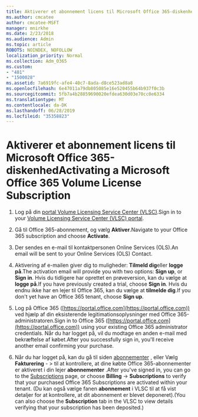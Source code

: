```yaml
---
title: Aktiverer et abonnement licens til Microsoft Office 365-diskenhed
ms.author: cmcatee
author: cmcatee-MSFT
manager: mnirkhe
ms.date: 2/23/2018
ms.audience: Admin
ms.topic: article
ROBOTS: NOINDEX, NOFOLLOW
localization_priority: Normal
ms.collection: Adm_O365
ms.custom:
- "481"
- "1500028"
ms.assetid: 7a6919fc-afe4-40c7-8ada-d8ce523ad8a8
ms.openlocfilehash: 6e47011a79db805085e16e520455b64b937f0c3b
ms.sourcegitcommit: 5fb7a4b28859690020efdea630d03e70cc0e6334
ms.translationtype: MT
ms.contentlocale: da-DK
ms.lasthandoff: 06/28/2019
ms.locfileid: "35358823"
---
```

# <a name="activating-a-microsoft-office-365-volume-license-subscription"></a><span data-ttu-id="f5f12-102">Aktiverer et abonnement licens til Microsoft Office 365-diskenhed</span><span class="sxs-lookup"><span data-stu-id="f5f12-102">Activating a Microsoft Office 365 Volume License Subscription</span></span>

1. <span data-ttu-id="f5f12-103">Log på din [portal Volume Licensing Service Center (VLSC)](http://go.microsoft.com/fwlink/p/?LinkId=329762).</span><span class="sxs-lookup"><span data-stu-id="f5f12-103">Sign in to your [Volume Licensing Service Center (VLSC) portal](http://go.microsoft.com/fwlink/p/?LinkId=329762).</span></span>

2. <span data-ttu-id="f5f12-104">Gå til Office 365-abonnement, og vælg **Aktiver**.</span><span class="sxs-lookup"><span data-stu-id="f5f12-104">Navigate to your Office 365 subscription and choose **Activate**.</span></span>

3. <span data-ttu-id="f5f12-105">Der sendes en e-mail til kontaktpersonen Online Services (OLS).</span><span class="sxs-lookup"><span data-stu-id="f5f12-105">An email will be sent to your Online Services (OLS) Contact.</span></span>

4. <span data-ttu-id="f5f12-106">Aktivering af e-mailen giver dig to muligheder: **Tilmeld dig**eller **logge på**.</span><span class="sxs-lookup"><span data-stu-id="f5f12-106">The activation email will provide you with two options: **Sign up**, or **Sign in**.</span></span> <span data-ttu-id="f5f12-107">Hvis du tidligere har oprettet en prøveversion, kan du vælge at **logge på**.</span><span class="sxs-lookup"><span data-stu-id="f5f12-107">If you have previously created a trial, choose **Sign in**.</span></span> <span data-ttu-id="f5f12-108">Hvis du endnu ikke har en lejer til Office 365, kan du vælge at **tilmelde dig**.</span><span class="sxs-lookup"><span data-stu-id="f5f12-108">If you don't yet have an Office 365 tenant, choose **Sign up**.</span></span>

5. <span data-ttu-id="f5f12-109">Log på Office 365 ([https://portal.office.com](https://portal.office.com)) ved hjælp af din eksisterende legitimationsoplysninger med Office 365-administratoren.</span><span class="sxs-lookup"><span data-stu-id="f5f12-109">Sign in to Office 365 ([https://portal.office.com](https://portal.office.com)) using your existing Office 365 administrator credentials.</span></span> <span data-ttu-id="f5f12-110">Når du har logget på, vil du modtage en anden e-mail med bekræftelse af købet.</span><span class="sxs-lookup"><span data-stu-id="f5f12-110">After you successfully sign in, you'll receive another email confirming your purchase.</span></span>

6. <span data-ttu-id="f5f12-111">Når du har logget på, kan du gå til siden [abonnementer](https://go.microsoft.com/fwlink/p/?linkid=842054) , eller Vælg **Fakturering**  - \> til at kontrollere, at dine købte Office 365-abonnementer er aktiveret i din lejer **abonnementer** .</span><span class="sxs-lookup"><span data-stu-id="f5f12-111">After you've signed in, you can go to the [Subscriptions](https://go.microsoft.com/fwlink/p/?linkid=842054) page, or choose **Billing** -\> **Subscriptions** to verify that your purchased Office 365 Subscriptions are activated within your tenant.</span></span> <span data-ttu-id="f5f12-112">(Du kan også vælge fanen **abonnement** i VLSC til at få vist detaljer for at kontrollere, at dit abonnement er blevet deponeret).</span><span class="sxs-lookup"><span data-stu-id="f5f12-112">(You can also choose the **Subscription** tab in the VLSC to view details verifying that your subscription has been deposited.)</span></span> 
